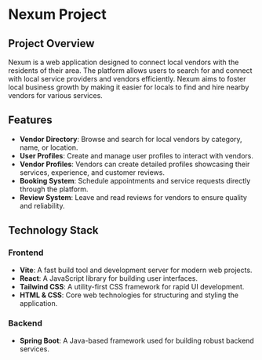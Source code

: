 # Nexum Project

## Project Overview

Nexum is a web application designed to connect local vendors with the residents of their area. The platform allows users to search for and connect with local service providers and vendors efficiently. Nexum aims to foster local business growth by making it easier for locals to find and hire nearby vendors for various services.

## Features

- **Vendor Directory**: Browse and search for local vendors by category, name, or location.
- **User Profiles**: Create and manage user profiles to interact with vendors.
- **Vendor Profiles**: Vendors can create detailed profiles showcasing their services, experience, and customer reviews.
- **Booking System**: Schedule appointments and service requests directly through the platform.
- **Review System**: Leave and read reviews for vendors to ensure quality and reliability.

## Technology Stack

### Frontend

- **Vite**: A fast build tool and development server for modern web projects.
- **React**: A JavaScript library for building user interfaces.
- **Tailwind CSS**: A utility-first CSS framework for rapid UI development.
- **HTML & CSS**: Core web technologies for structuring and styling the application.

### Backend

- **Spring Boot**: A Java-based framework used for building robust backend services.

